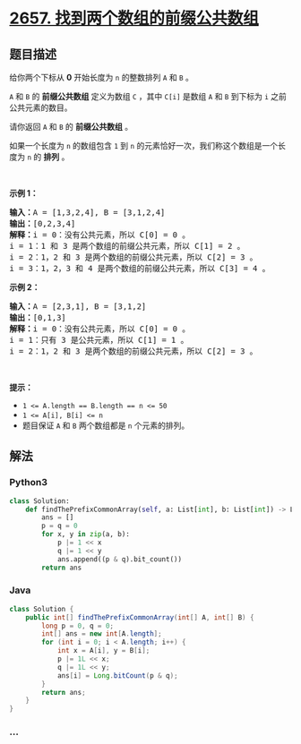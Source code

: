 # [2657. 找到两个数组的前缀公共数组](https://leetcode-cn.com/problems/find-the-prefix-common-array-of-two-arrays)



## 题目描述

<!-- 这里写题目描述 -->

<p>给你两个下标从 <strong>0</strong>&nbsp;开始长度为 <code>n</code>&nbsp;的整数排列&nbsp;<code>A</code> 和&nbsp;<code>B</code>&nbsp;。</p>

<p><code>A</code>&nbsp;和&nbsp;<code>B</code>&nbsp;的 <strong>前缀公共数组</strong>&nbsp;定义为数组&nbsp;<code>C</code>&nbsp;，其中&nbsp;<code>C[i]</code>&nbsp;是数组&nbsp;<code>A</code> 和&nbsp;<code>B</code>&nbsp;到下标为&nbsp;<code>i</code>&nbsp;之前公共元素的数目。</p>

<p>请你返回 <code>A</code>&nbsp;和 <code>B</code>&nbsp;的 <strong>前缀公共数组</strong>&nbsp;。</p>

<p>如果一个长度为 <code>n</code>&nbsp;的数组包含 <code>1</code>&nbsp;到 <code>n</code>&nbsp;的元素恰好一次，我们称这个数组是一个长度为 <code>n</code>&nbsp;的 <strong>排列</strong>&nbsp;。</p>

<p>&nbsp;</p>

<p><strong>示例 1：</strong></p>

<pre><b>输入：</b>A = [1,3,2,4], B = [3,1,2,4]
<b>输出：</b>[0,2,3,4]
<b>解释：</b>i = 0：没有公共元素，所以 C[0] = 0 。
i = 1：1 和 3 是两个数组的前缀公共元素，所以 C[1] = 2 。
i = 2：1，2 和 3 是两个数组的前缀公共元素，所以 C[2] = 3 。
i = 3：1，2，3 和 4 是两个数组的前缀公共元素，所以 C[3] = 4 。
</pre>

<p><strong>示例 2：</strong></p>

<pre><b>输入：</b>A = [2,3,1], B = [3,1,2]
<b>输出：</b>[0,1,3]
<b>解释：</b>i = 0：没有公共元素，所以 C[0] = 0 。
i = 1：只有 3 是公共元素，所以 C[1] = 1 。
i = 2：1，2 和 3 是两个数组的前缀公共元素，所以 C[2] = 3 。
</pre>

<p>&nbsp;</p>

<p><strong>提示：</strong></p>

<ul>
	<li><code>1 &lt;= A.length == B.length == n &lt;= 50</code></li>
	<li><code>1 &lt;= A[i], B[i] &lt;= n</code></li>
	<li>题目保证&nbsp;<code>A</code>&nbsp;和&nbsp;<code>B</code>&nbsp;两个数组都是&nbsp;<code>n</code>&nbsp;个元素的排列。</li>
</ul>


## 解法

<!-- 这里可写通用的实现逻辑 -->

<!-- tabs:start -->

### **Python3**

<!-- 这里可写当前语言的特殊实现逻辑 -->

```python
class Solution:
    def findThePrefixCommonArray(self, a: List[int], b: List[int]) -> List[int]:
        ans = []
        p = q = 0
        for x, y in zip(a, b):
            p |= 1 << x
            q |= 1 << y
            ans.append((p & q).bit_count())
        return ans
```

### **Java**

<!-- 这里可写当前语言的特殊实现逻辑 -->

```java
class Solution {
    public int[] findThePrefixCommonArray(int[] A, int[] B) {
        long p = 0, q = 0;
        int[] ans = new int[A.length];
        for (int i = 0; i < A.length; i++) {
            int x = A[i], y = B[i];
            p |= 1L << x;
            q |= 1L << y;
            ans[i] = Long.bitCount(p & q);
        }
        return ans;
    }
}
```

### **...**

```

```

<!-- tabs:end -->
